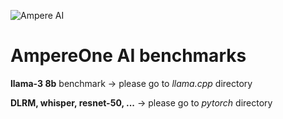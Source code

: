![Ampere AI](https://ampereaimodelzoo.s3.eu-central-1.amazonaws.com/ampere_logo_®_primary_stacked_rgb.png "Ampere AI")
# AmpereOne AI benchmarks

**llama-3 8b** benchmark -> please go to _llama.cpp_ directory

**DLRM, whisper, resnet-50, ...** -> please go to _pytorch_ directory
